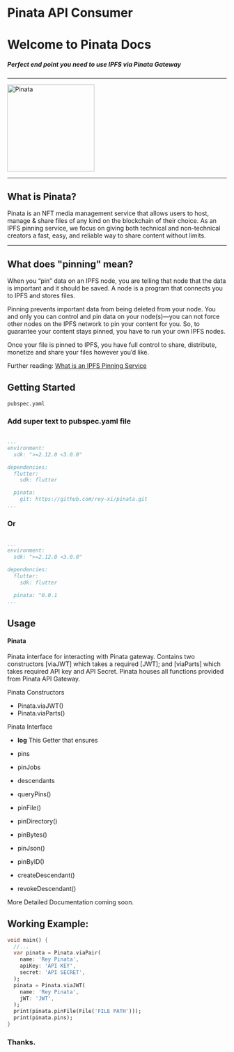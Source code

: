 # Pinata API Consumer


# Welcome to Pinata Docs

##### Perfect end point you need to use IPFS via Pinata Gateway

<hr/>

<img alt="Pinata" height="200" src="https://cdn.pixabay.com/photo/2013/07/12/14/08/drawing-pin-147814_960_720.png" width="200"/>

<hr/>

## What is Pinata?

Pinata is an NFT media management service that allows users to host, manage &
share files of any kind on the blockchain of their choice. As an IPFS pinning
service, we focus on giving both technical and non-technical creators a fast, 
easy, and reliable way to share content without limits.

<hr/>

## What does "pinning" mean?

When you “pin” data on an IPFS node, you are telling that node that the data
is important and it should be saved. A node is a program that connects you to
IPFS and stores files.

Pinning prevents important data from being deleted from your node. You and only
you can control and pin data on your node(s)—you can not force other nodes on 
the IPFS network to pin your content for you. So, to guarantee your content 
stays pinned, you have to run your own IPFS nodes.

Once your file is pinned to IPFS, you have full control to share, distribute, 
monetize and share your files however you’d like.

Further reading: [What is an IPFS Pinning Service](https://medium.com/pinata/what-is-an-ipfs-pinning-service-f6ed4cd7e475)

## Getting Started

`pubspec.yaml`

### Add super text to pubspec.yaml file

```yaml

...
environment:
  sdk: ">=2.12.0 <3.0.0"

dependencies:
  flutter:
    sdk: flutter

  pinata:
    git: https://github.com/rey-xi/pinata.git 
...

```

### Or

```yaml

...
environment:
  sdk: ">=2.12.0 <3.0.0"

dependencies:
  flutter:
    sdk: flutter

  pinata: ^0.0.1
...

```

## Usage

#### Pinata 

Pinata interface for interacting with Pinata gateway. Contains two constructors
[viaJWT] which takes a required [JWT]; and [viaParts] which takes required API
key and API Secret. Pinata houses all functions provided from Pinata API Gateway.

Pinata Constructors
- Pinata.viaJWT()
- Pinata.viaParts()

Pinata Interface

  - **log**
     This Getter that ensures 

  - pins
  - pinJobs
  - descendants
  - queryPins()
  - pinFile()
  - pinDirectory()
  - pinBytes()
  - pinJson()
  - pinByID()
  - createDescendant()
  - revokeDescendant()

More Detailed Documentation coming soon.

## Working Example:
```dart
void main() {
  //...
  var pinata = Pinata.viaPair(
    name: 'Rey Pinata',
    apiKey: 'API KEY',
    secret: 'API SECRET',
  );
  pinata = Pinata.viaJWT(
    name: 'Rey Pinata',
    jWT: 'JWT',
  );
  print(pinata.pinFile(File('FILE PATH')));
  print(pinata.pins);
}
```
### Thanks.
